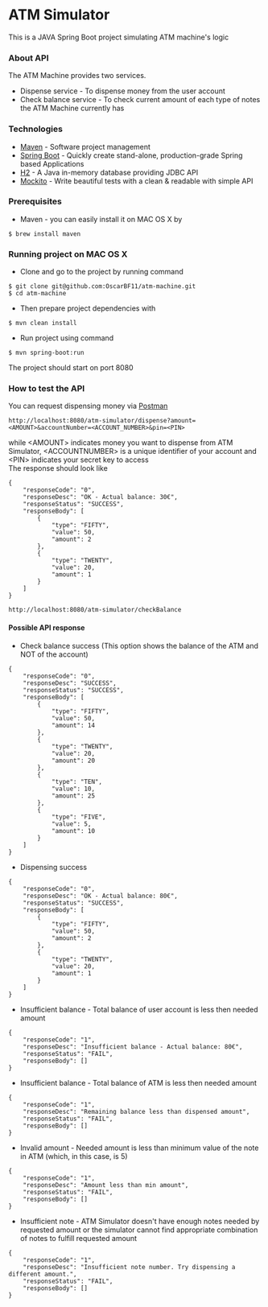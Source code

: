 # ATM Simulator
This is a JAVA Spring Boot project simulating ATM machine's logic

### About API
The ATM Machine provides two services.
* Dispense service - To dispense money from the user account 
* Check balance service - To check current amount of each type of notes the ATM Machine currently has

### Technologies
* [Maven](https://maven.apache.org/) - Software project management
* [Spring Boot](https://projects.spring.io/spring-boot/) - Quickly create stand-alone, production-grade Spring based Applications
* [H2](http://www.h2database.com/html/main.html) - A Java in-memory database providing JDBC API
* [Mockito](http://site.mockito.org/) - Write beautiful tests with a clean & readable with simple API

### Prerequisites
* Maven - you can easily install it on MAC OS X by 
```
$ brew install maven
```

### Running project on MAC OS X
* Clone and go to the project by running command
```
$ git clone git@github.com:OscarBF11/atm-machine.git
$ cd atm-machine
```

* Then prepare project dependencies with
```
$ mvn clean install
```

* Run project using command
```
$ mvn spring-boot:run
```

The project should start on port 8080

### How to test the API
You can request dispensing money via [Postman](https://www.getpostman.com)
```
http://localhost:8080/atm-simulator/dispense?amount=<AMOUNT>&accountNumber=<ACCOUNT_NUMBER>&pin=<PIN>
```

while \<AMOUNT\> indicates money you want to dispense from ATM Simulator, \<ACCOUNTNUMBER\> is a unique identifier of your account and  \<PIN\> indicates your secret key to access
<br/>The response should look like
```
{
    "responseCode": "0",
    "responseDesc": "OK - Actual balance: 30€",
    "responseStatus": "SUCCESS",
    "responseBody": [
        {
            "type": "FIFTY",
            "value": 50,
            "amount": 2
        },
        {
            "type": "TWENTY",
            "value": 20,
            "amount": 1
        }
    ]
}
```

```
http://localhost:8080/atm-simulator/checkBalance
```
#### Possible API response
* Check balance success (This option shows the balance of the ATM and NOT of the account)
```
{
    "responseCode": "0",
    "responseDesc": "SUCCESS",
    "responseStatus": "SUCCESS",
    "responseBody": [
        {
            "type": "FIFTY",
            "value": 50,
            "amount": 14
        },
        {
            "type": "TWENTY",
            "value": 20,
            "amount": 20
        },
        {
            "type": "TEN",
            "value": 10,
            "amount": 25
        },
        {
            "type": "FIVE",
            "value": 5,
            "amount": 10
        }
    ]
}
```

* Dispensing success
```
{
    "responseCode": "0",
    "responseDesc": "OK - Actual balance: 80€",
    "responseStatus": "SUCCESS",
    "responseBody": [
        {
            "type": "FIFTY",
            "value": 50,
            "amount": 2
        },
        {
            "type": "TWENTY",
            "value": 20,
            "amount": 1
        }
    ]
}
```
* Insufficient balance - Total balance of user account is less then needed amount
```
{
    "responseCode": "1",
    "responseDesc": "Insufficient balance - Actual balance: 80€",
    "responseStatus": "FAIL",
    "responseBody": []
}
```

* Insufficient balance - Total balance of ATM is less then needed amount
```
{
    "responseCode": "1",
    "responseDesc": "Remaining balance less than dispensed amount",
    "responseStatus": "FAIL",
    "responseBody": []
}
```

* Invalid amount - Needed amount is less than minimum value of the note in ATM (which, in this case, is 5)
```
{
    "responseCode": "1",
    "responseDesc": "Amount less than min amount",
    "responseStatus": "FAIL",
    "responseBody": []
}
```

* Insufficient note - ATM Simulator doesn't have enough notes needed by requested amount or the simulator cannot find appropriate combination of notes to fulfill requested amount
```
{
    "responseCode": "1",
    "responseDesc": "Insufficient note number. Try dispensing a different amount.",
    "responseStatus": "FAIL",
    "responseBody": []
}
```